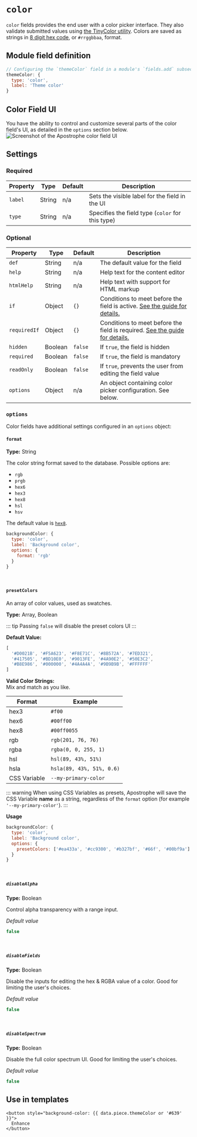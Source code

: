 # `color`

`color` fields provides the end user with a color picker interface. They also validate submitted values using [the TinyColor utility](https://github.com/bgrins/TinyColor#isvalid). Colors are saved as strings in [8 digit hex code](https://drafts.csswg.org/css-color/#hex-notation), or `#rrggbbaa`, format.

<!-- TODO: Add vue-color options config documentation once supported. -->

## Module field definition

```javascript
// Configuring the `themeColor` field in a module's `fields.add` subsection:
themeColor: {
  type: 'color',
  label: 'Theme color'
}
```

## Color Field UI
You have the ability to control and customize several parts of the color field's UI, as detailed in the `options` section below.
![Screenshot of the Apostrophe color field UI](/images/apostrophe-color-picker-ui.png)

## Settings

### Required

|  Property | Type   | Default | Description |
|-----------|-----------|-----------|-----------|
|`label` | String | n/a | Sets the visible label for the field in the UI |
|`type` | String | n/a | Specifies the field type (`color` for this type) |

### Optional

| Property | Type | Default | Description |
|----------|------|---------|-------------|
|`def` | String | n/a | The default value for the field |
|`help` | String | n/a | Help text for the content editor |
|`htmlHelp` | String | n/a | Help text with support for HTML markup |
|`if` | Object | `{}` | Conditions to meet before the field is active. [See the guide for details.](/guide/conditional-fields) |
|`requiredIf` | Object | `{}` | Conditions to meet before the field is required. [See the guide for details.](/guide/conditional-fields) |
|`hidden` | Boolean | `false` | If `true`, the field is hidden |
|`required` | Boolean | `false` | If `true`, the field is mandatory |
|`readOnly` | Boolean | `false` | If `true`, prevents the user from editing the field value |
|`options` | Object | n/a | An object containing color picker configuration. See below. |

<!-- TODO: The following settings are likely to return, but are not yet implemented. -->
<!-- |contextual | Boolean | false | If `true`, it will prevent the field from appearing in the editor modal | -->

### `options`

Color fields have additional settings configured in an `options` object:

#### `format`

**Type:** String

The color string format saved to the database. Possible options are:

- `rgb`
- `prgb`
- `hex6`
- `hex3`
- `hex8`
- `hsl`
- `hsv`

The default value is [`hex8`](https://www.npmjs.com/package/tinycolor2#hex-8-digit-rgba-hex).

```javascript
backgroundColor: {
  type: 'color',
  label: 'Background color',
  options: {
    format: 'rgb'
  }
}
```
<br/>

#### `presetColors`

An array of color values, used as swatches.

**Type:** Array, Boolean

::: tip
Passing `false` will disable the preset colors UI
:::


**Default Value:**

```javascript
[
  '#D0021B', '#F5A623', '#F8E71C', '#8B572A', '#7ED321',
  '#417505', '#BD10E0', '#9013FE', '#4A90E2', '#50E3C2',
  '#B8E986', '#000000', '#4A4A4A', '#9B9B9B', '#FFFFFF'
]
```

**Valid Color Strings:**
<br/>Mix and match as you like.

| Format | Example |
|----------|------|
|hex3 | `#f00` |
|hex6 | `#00ff00` |
|hex8 | `#00ff0055` |
|rgb | `rgb(201, 76, 76)` |
|rgba | `rgba(0, 0, 255, 1)` |
|hsl | `hsl(89, 43%, 51%)` |
|hsla | `hsla(89, 43%, 51%, 0.6)` |
|CSS Variable | `--my-primary-color` |

::: warning
When using CSS Variables as presets, Apostrophe will save the CSS Variable **name** as a string, regardless of the `format` option (for example `'--my-primary-color'`).
:::


**Usage**

```javascript
backgroundColor: {
  type: 'color',
  label: 'Background color',
  options: {
    presetColors: ['#ea433a', '#cc9300', '#b327bf', '#66f', '#00bf9a']
  }
}
```
<br/>

##### `disableAlpha`
**Type:** Boolean

Control alpha transparency with a range input.

*Default value*

```javascript
false
```
<br/>

##### `disableFields`
**Type:** Boolean

Disable the inputs for editing the hex & RGBA value of a color. Good for limiting the user's choices.

*Default value*

```javascript
false
```
<br/>

##### `disableSpectrum`
**Type:** Boolean

Disable the full color spectrum UI. Good for limiting the user's choices.

*Default value*

```javascript
false
```

## Use in templates

```nunjucks
<button style="background-color: {{ data.piece.themeColor or '#639' }}">
  Enhance
</button>
```
